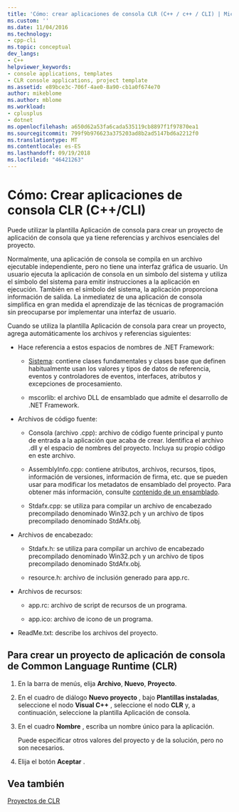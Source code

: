 ```yaml
---
title: 'Cómo: crear aplicaciones de consola CLR (C++ / c++ / CLI) | Microsoft Docs'
ms.custom: ''
ms.date: 11/04/2016
ms.technology:
- cpp-cli
ms.topic: conceptual
dev_langs:
- C++
helpviewer_keywords:
- console applications, templates
- CLR console applications, project template
ms.assetid: e89bce3c-706f-4ae0-8a90-cb1a0f674e70
author: mikeblome
ms.author: mblome
ms.workload:
- cplusplus
- dotnet
ms.openlocfilehash: a650d62a53fa6cada535119cb8897f1f97870ea1
ms.sourcegitcommit: 799f9b976623a375203ad8b2ad5147bd6a2212f0
ms.translationtype: MT
ms.contentlocale: es-ES
ms.lasthandoff: 09/19/2018
ms.locfileid: "46421263"
---
```

# <a name="how-to-create-clr-console-applications-ccli"></a>Cómo: Crear aplicaciones de consola CLR (C++/CLI)

Puede utilizar la plantilla Aplicación de consola para crear un proyecto de aplicación de consola que ya tiene referencias y archivos esenciales del proyecto.

Normalmente, una aplicación de consola se compila en un archivo ejecutable independiente, pero no tiene una interfaz gráfica de usuario. Un usuario ejecuta la aplicación de consola en un símbolo del sistema y utiliza el símbolo del sistema para emitir instrucciones a la aplicación en ejecución. También en el símbolo del sistema, la aplicación proporciona información de salida. La inmediatez de una aplicación de consola simplifica en gran medida el aprendizaje de las técnicas de programación sin preocuparse por implementar una interfaz de usuario.

Cuando se utiliza la plantilla Aplicación de consola para crear un proyecto, agrega automáticamente los archivos y referencias siguientes:

- Hace referencia a estos espacios de nombres de .NET Framework:

   - [Sistema](https://msdn.microsoft.com/library/system.appdomainmanager.appdomainmanager.aspx): contiene clases fundamentales y clases base que definen habitualmente usan los valores y tipos de datos de referencia, eventos y controladores de eventos, interfaces, atributos y excepciones de procesamiento.

   - mscorlib: el archivo DLL de ensamblado que admite el desarrollo de .NET Framework.

- Archivos de código fuente:

   - Consola (archivo .cpp): archivo de código fuente principal y punto de entrada a la aplicación que acaba de crear. Identifica el archivo .dll y el espacio de nombres del proyecto. Incluya su propio código en este archivo.

   - AssemblyInfo.cpp: contiene atributos, archivos, recursos, tipos, información de versiones, información de firma, etc. que se pueden usar para modificar los metadatos de ensamblado del proyecto. Para obtener más información, consulte [contenido de un ensamblado](/dotnet/framework/app-domains/assembly-contents).

   - Stdafx.cpp: se utiliza para compilar un archivo de encabezado precompilado denominado Win32.pch y un archivo de tipos precompilado denominado StdAfx.obj.

- Archivos de encabezado:

   - Stdafx.h: se utiliza para compilar un archivo de encabezado precompilado denominado Win32.pch y un archivo de tipos precompilado denominado StdAfx.obj.

   - resource.h: archivo de inclusión generado para app.rc.

- Archivos de recursos:

   - app.rc: archivo de script de recursos de un programa.

   - app.ico: archivo de icono de un programa.

- ReadMe.txt: describe los archivos del proyecto.

## <a name="to-create-a-common-language-runtime-clr-console-app-project"></a>Para crear un proyecto de aplicación de consola de Common Language Runtime (CLR)

1. En la barra de menús, elija **Archivo**, **Nuevo**, **Proyecto**.

1. En el cuadro de diálogo **Nuevo proyecto** , bajo **Plantillas instaladas**, seleccione el nodo **Visual C++** , seleccione el nodo **CLR** y, a continuación, seleccione la plantilla Aplicación de consola.

1. En el cuadro **Nombre** , escriba un nombre único para la aplicación.

     Puede especificar otros valores del proyecto y de la solución, pero no son necesarios.

1. Elija el botón **Aceptar** .

## <a name="see-also"></a>Vea también

[Proyectos de CLR](../ide/files-created-for-clr-projects.md)

